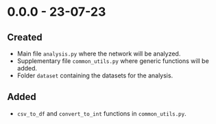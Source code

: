 # 0.0.0 - 23-07-23
## Created
- Main file `analysis.py` where the network will be analyzed.
- Supplementary file `common_utils.py` where generic functions will be added.
- Folder `dataset` containing the datasets for the analysis.
## Added
- `csv_to_df` and `convert_to_int` functions in `common_utils.py`.